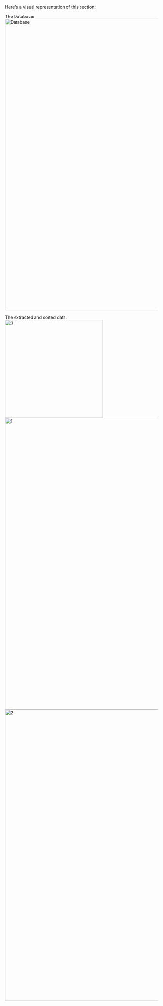 Here's a visual representation of this section:


The Database:
<img width="960" alt="Database" src="https://github.com/Perash14/Data-Analyst-Portfolio/assets/62203954/088bd678-3674-4e6e-a149-1dbbeda7510e">


The extracted and sorted data:
<img width="323" alt="3" src="https://github.com/Perash14/Data-Analyst-Portfolio/assets/62203954/86c8903b-95c5-41e8-b096-d19e6194570a">
<img width="960" alt="1" src="https://github.com/Perash14/Data-Analyst-Portfolio/assets/62203954/7b861936-ff1b-4929-b19e-249324eae6ca">
<img width="960" alt="2" src="https://github.com/Perash14/Data-Analyst-Portfolio/assets/62203954/4ef9a0ad-cb66-439b-ac9d-0eb953b44684">
